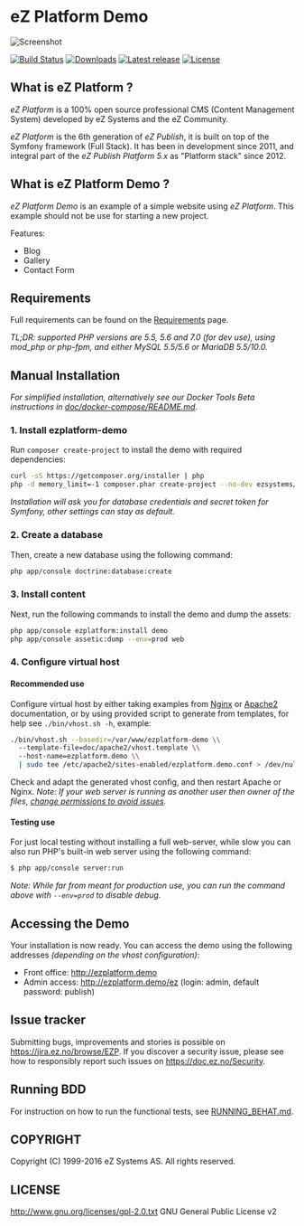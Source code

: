 # eZ Platform Demo

![Screenshot](https://cloud.githubusercontent.com/assets/3033038/11806375/e116d414-a312-11e5-8675-02a23e2a7788.jpg "Screenshot")

[![Build Status](https://img.shields.io/travis/ezsystems/ezplatform.svg?style=flat-square)](https://travis-ci.org/ezsystems/ezplatform)
[![Downloads](https://img.shields.io/packagist/dt/ezsystems/ezplatform.svg?style=flat-square)](https://packagist.org/packages/ezsystems/ezplatform)
[![Latest release](https://img.shields.io/github/release/ezsystems/ezplatform.svg?style=flat-square)](https://github.com/ezsystems/ezplatform/releases)
[![License](https://img.shields.io/packagist/l/ezsystems/ezplatform.svg?style=flat-square)](LICENSE)

## What is eZ Platform ?
*eZ Platform* is a 100% open source professional CMS (Content Management System) developed by eZ Systems and the eZ Community.

*eZ Platform* is the 6th generation of *eZ Publish*, it is built on top of the Symfony framework (Full Stack).
It has been in development since 2011, and integral part of the *eZ Publish Platform 5.x* as "Platform stack" since 2012.

## What is eZ Platform Demo ?

*eZ Platform Demo* is an example of a simple website using *eZ Platform*. This example should not be use for starting a new project.

Features:
- Blog
- Gallery
- Contact Form

## Requirements
Full requirements can be found on the [Requirements](https://doc.ez.no/display/TECHDOC/Requirements) page.

*TL;DR: supported PHP versions are 5.5, 5.6 and 7.0 (for dev use), using mod_php or php-fpm, and either MySQL 5.5/5.6 or MariaDB 5.5/10.0.*

## Manual Installation

*For simplified installation, alternatively see our Docker Tools Beta instructions in [doc/docker-compose/README.md](https://github.com/ezsystems/ezplatform/blob/master/doc/docker-compose/README.md)*.

### 1. Install ezplatform-demo

Run `composer create-project` to install the demo with required dependencies:

```bash
curl -sS https://getcomposer.org/installer | php
php -d memory_limit=-1 composer.phar create-project --no-dev ezsystems/ezplatform-demo
```

*Installation will ask you for database credentials and secret token for Symfony, other settings can stay as default.*

### 2. Create a database

Then, create a new database using the following command:

```bash
php app/console doctrine:database:create
```

### 3. Install content

Next, run the following commands to install the demo and dump the assets:

```bash
php app/console ezplatform:install demo
php app/console assetic:dump --env=prod web
```

### 4. Configure virtual host

#### Recommended use
Configure virtual host by either taking examples from [Nginx](doc/nginx) or [Apache2](doc/apache2) documentation,
or by using provided script to generate from templates, for help see `./bin/vhost.sh -h`, example:
```bash
./bin/vhost.sh --basedir=/var/www/ezplatform-demo \\
  --template-file=doc/apache2/vhost.template \\
  --host-name=ezplatform.demo \\
  | sudo tee /etc/apache2/sites-enabled/ezplatform.demo.conf > /dev/null
```
Check and adapt the generated vhost config, and then restart Apache or Nginx.
*Note: If your web server is running as another user then owner of the files, [change permissions to avoid issues](http://symfony.com/doc/2.7/book/installation.html#checking-symfony-application-configuration-and-setup).*

#### Testing use
For just local testing without installing a full web-server, while slow you can also run PHP's built-in
web server using the following command:
```bash
$ php app/console server:run
```

*Note: While far from meant for production use, you can run the command above with `--env=prod` to disable debug.*


## Accessing the Demo

Your installation is now ready.
You can access the demo using the following addresses *(depending on the vhost configuration)*:
- Front office: http://ezplatform.demo
- Admin access: http://ezplatform.demo/ez (login: admin, default password: publish)

## Issue tracker
Submitting bugs, improvements and stories is possible on https://jira.ez.no/browse/EZP.
If you discover a security issue, please see how to responsibly report such issues on https://doc.ez.no/Security.

## Running BDD
For instruction on how to run the functional tests, see [RUNNING_BEHAT.md](https://github.com/ezsystems/ezplatform/blob/master/RUNNING_BEHAT.md).

## COPYRIGHT
Copyright (C) 1999-2016 eZ Systems AS. All rights reserved.

## LICENSE
http://www.gnu.org/licenses/gpl-2.0.txt GNU General Public License v2
